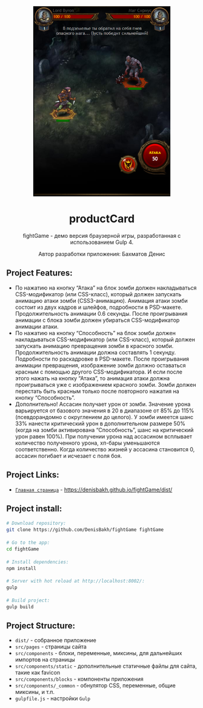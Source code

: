 <div align="center">
  <img width="auto" height="500px" src="https://github.com/DenisBakh/fightGame/blob/master/fightGame.png">
  <h1>productCard</h1>
  <p>
    fightGame - демо версия браузерной игры, разработанная с использованием Gulp 4.
  </p>
  <p>Автор разработки приложения: Бахматов Денис</p>
</div>

## Project Features:

* По нажатию на кнопку “Атака” на блок зомби должен накладываться CSS-модификатор (или CSS-класс), который должен запускать анимацию атаки зомби (CSS3-анимацию). Анимация атаки
  зомби состоит из двух кадров и шлейфов, подробности в PSD-макете. Продолжительность анимации 0.6 секунды. После проигрывания анимации с блока зомби должен убираться CSS-модификатор анимации атаки.
* По нажатию на кнопку “Способность” на блок зомби должен накладываться CSS-модификатор (или CSS-класс), который должен запускать анимацию превращения зомби в красного зомби.
  Продолжительность анимации должна составлять 1 секунду. Подробности по раскадровке в PSD-макете. После проигрывания анимации превращения, изображение зомби должно оставаться
  красным с помощью другого CSS-модификатора. И если после этого нажать на кнопку “Атака”, то анимация атаки должна проигрываться уже с изображением красного зомби. Зомби должен перестать быть красным только после повторного нажатия на кнопку “Способность”.
* Дополнительно! Ассасин получает урон от зомби. Значение урона варьируется от базового значения в 20 в диапазоне от 85% до 115% (псевдорандомно с округлением до целого). У зомби имеется шанс 33% нанести критический урон в дополнительном размере 50% (когда на зомби активирована “Способность”, шанс на критический урон равен 100%). При получении урона над ассасином всплывает количество полученного урона, хп-бары уменьшаются соответственно. Когда количество жизней у ассасина становится 0, ассасин погибает и исчезает с поля боя.

## Project Links:

* <a href="https://denisbakh.github.io/fightGame/dist/index.html" target="_blank">`Главная страница`</a> - https://denisbakh.github.io/fightGame/dist/


## Project install:

``` bash
# Download repository:
git clone https://github.com/DenisBakh/fightGame fightGame

# Go to the app:
cd fightGame

# Install dependencies:
npm install

# Server with hot reload at http://localhost:8002/:
gulp

# Build project:
gulp build
```

## Project Structure:

* `dist/` - собранное приложение
* `src/pages` - страницы сайта
* `src/components` - блоки, переменные, миксины, для дальнейших импортов на страницы
* `src/components/static` - дополнительные статичные файлы для сайта, такие как favicon
* `src/components/blocks` - компоненты приложения
* `src/components/_common` - обнулятор CSS, переменные, общие миксины, и т.п.
* `gulpfile.js` - настройки `Gulp`
